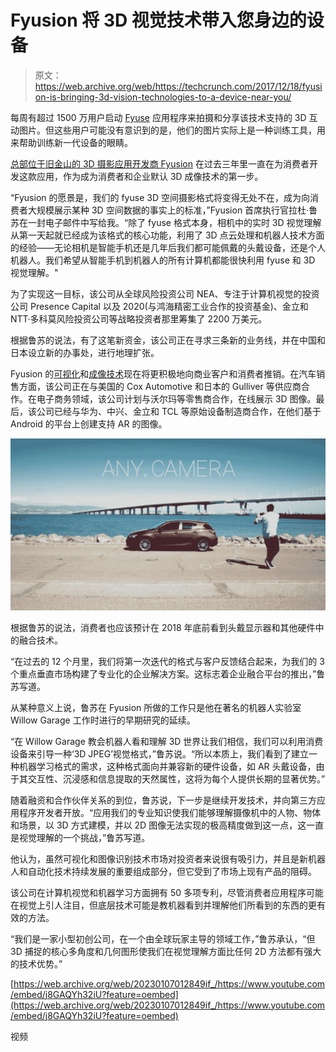 # Fyusion 将 3D 视觉技术带入您身边的设备 

> 原文：<https://web.archive.org/web/https://techcrunch.com/2017/12/18/fyusion-is-bringing-3d-vision-technologies-to-a-device-near-you/>

每周有超过 1500 万用户启动 [Fyuse](https://web.archive.org/web/20230107012849/https://fyu.se/) 应用程序来拍摄和分享该技术支持的 3D 互动图片。但这些用户可能没有意识到的是，他们的图片实际上是一种训练工具，用来帮助训练新一代设备的眼睛。

[总部位于旧金山的 3D 摄影应用开发商 Fyusion](https://web.archive.org/web/20230107012849/https://fyusion.com/) 在过去三年里一直在为消费者开发这款应用，作为成为消费者和企业默认 3D 成像技术的第一步。

“Fyusion 的愿景是，我们的 fyuse 3D 空间摄影格式将变得无处不在，成为向消费者大规模展示某种 3D 空间数据的事实上的标准，”Fyusion 首席执行官拉杜·鲁苏在一封电子邮件中写给我。“除了 fyuse 格式本身，相机中的实时 3D 视觉理解从第一天起就已经成为该格式的核心功能，利用了 3D 点云处理和机器人技术方面的经验——无论相机是智能手机还是几年后我们都可能佩戴的头戴设备，还是个人机器人。我们希望从智能手机到机器人的所有计算机都能很快利用 fyuse 和 3D 视觉理解。"

为了实现这一目标，该公司从全球风险投资公司 NEA、专注于计算机视觉的投资公司 Presence Capital 以及 2020(与鸿海精密工业合作的投资基金)、金立和 NTT·多科莫风险投资公司等战略投资者那里筹集了 2200 万美元。

根据鲁苏的说法，有了这笔新资金，该公司正在寻求三条新的业务线，并在中国和日本设立新的办事处，进行地理扩张。

Fyusion 的[可视化](https://web.archive.org/web/20230107012849/https://fyu.se/assets/demos/car/single-carousel.html)和[成像技术](https://web.archive.org/web/20230107012849/https://fyu.se/assets/demos/car/car-high.html)现在将更积极地向商业客户和消费者推销。在汽车销售方面，该公司正在与美国的 Cox Automotive 和日本的 Gulliver 等供应商合作。在电子商务领域，该公司计划与沃尔玛等零售商合作，在线展示 3D 图像。最后，该公司已经与华为、中兴、金立和 TCL 等原始设备制造商合作，在他们基于 Android 的平台上创建支持 AR 的图像。

![](img/2f17b9e811b3bb85fff991a494b8d520.png)

根据鲁苏的说法，消费者也应该预计在 2018 年底前看到头戴显示器和其他硬件中的融合技术。

“在过去的 12 个月里，我们将第一次迭代的格式与客户反馈结合起来，为我们的 3 个重点垂直市场构建了专业化的企业解决方案。这标志着企业融合平台的推出，”鲁苏写道。

从某种意义上说，鲁苏在 Fyusion 所做的工作只是他在著名的机器人实验室 Willow Garage 工作时进行的早期研究的延续。

“在 Willow Garage 教会机器人看和理解 3D 世界让我们相信，我们可以利用消费设备来引导一种‘3D JPEG’视觉格式，”鲁苏说。“所以本质上，我们看到了建立一种机器学习格式的需求，这种格式面向并兼容新的硬件设备，如 AR 头戴设备，由于其交互性、沉浸感和信息提取的天然属性，这将为每个人提供长期的显著优势。”

随着融资和合作伙伴关系的到位，鲁苏说，下一步是继续开发技术，并向第三方应用程序开发者开放。“应用我们的专业知识使我们能够理解摄像机中的人物、物体和场景，以 3D 方式建模，并以 2D 图像无法实现的极高精度做到这一点，这一直是视觉理解的一个挑战，”鲁苏写道。

他认为，虽然可视化和图像识别技术市场对投资者来说很有吸引力，并且是新机器人和自动化技术持续发展的重要组成部分，但它受到了市场上现有产品的阻碍。

该公司在计算机视觉和机器学习方面拥有 50 多项专利，尽管消费者应用程序可能在视觉上引人注目，但底层技术可能是教机器看到并理解他们所看到的东西的更有效的方法。

“我们是一家小型初创公司，在一个由全球玩家主导的领域工作，”鲁苏承认，“但 3D 捕捉的核心多角度和几何图形使我们在视觉理解方面比任何 2D 方法都有强大的技术优势。”

[https://web.archive.org/web/20230107012849if_/https://www.youtube.com/embed/j8GAQYh32iU?feature=oembed](https://web.archive.org/web/20230107012849if_/https://www.youtube.com/embed/j8GAQYh32iU?feature=oembed)

视频